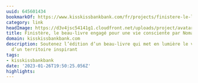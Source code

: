 ```yaml
---
uuid: 645601434
bookmarkOf: https://www.kisskissbankbank.com/fr/projects/finistere-le-livre
category: link
headImage: https://d3v4jsc54141g1.cloudfront.net/uploads/project/avatar/267692/cropped_a5ebc80a-ecdb-4f71-8566-21adca724be5.gif
title: Finistère, le beau-livre engagé pour une vie consciente par Nomades
domain: kisskissbankbank.com
description: Soutenez l’édition d’un beau-livre qui met en lumière le visage engagé
  d’un territoire inspirant
tags:
- kisskissbankbank
date: '2023-01-26T19:50:25.056Z'
highlights:
---
```



